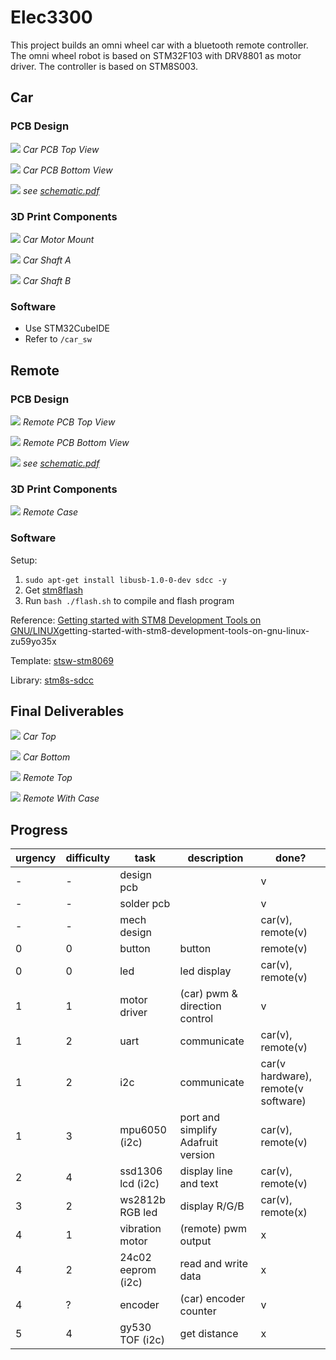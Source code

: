 # Elec3300

This project builds an omni wheel car with a bluetooth remote controller. The omni wheel robot is based on STM32F103 with DRV8801 as motor driver. The controller is based on STM8S003.

## Car

### PCB Design

![](img/car_pcb_top.jpg)
*Car PCB Top View*

![](img/car_pcb_bottom.jpg)
*Car PCB Bottom View*

![](img/car_pcb_sch.jpg)
*see [schematic.pdf](car_hw/output/schematic.pdf)*

### 3D Print Components

![](img/car_mech_motorMount.png)
*Car Motor Mount*

![](img/car_mech_shaft_a.png)
*Car Shaft A*

![](img/car_mech_shaft_b.png)
*Car Shaft B*

### Software

- Use STM32CubeIDE
- Refer to `/car_sw`

## Remote

### PCB Design

![](img/remote_pcb_top.jpg)
*Remote PCB Top View*

![](img/remote_pcb_bottom.jpg)
*Remote PCB Bottom View*

![](img/remote_pcb_sch.jpg)
*see [schematic.pdf](remote_hw/output/schematic.pdf)*

### 3D Print Components

![](img/remote_mech_case.png)
*Remote Case*

### Software

Setup:
1. `sudo apt-get install libusb-1.0-0-dev sdcc -y`
1. Get [stm8flash](https://github.com/vdudouyt/stm8flash)
1. Run `bash ./flash.sh` to compile and flash program

Reference: [Getting started with STM8 Development Tools on GNU/LINUX](https://www.codementor.io/@hbendali/)getting-started-with-stm8-development-tools-on-gnu-linux-zu59yo35x

Template: [stsw-stm8069](https://my.st.com/content/my_st_com/en/products/embedded-software/mcu-mpu-embedded-software/stm8-embedded-software/stsw-stm8069.html)

Library: [stm8s-sdcc](https://github.com/stecman/stm8s-sdcc)

## Final Deliverables
![](img/car_top.jpg)
*Car Top*

![](img/car_bottom.jpg)
*Car Bottom*

![](img/remote_top.jpg)
*Remote Top*

![](img/remote_with_case.jpg)
*Remote With Case*

## Progress
| urgency | difficulty | task | description | done? |
| --- | --- | --- | --- | --- |
| - | - | design pcb | | v |
| - | - | solder pcb | | v |
| - | - | mech design | | car(v), remote(v) |
| 0 | 0 | button | button | remote(v) | |
| 0 | 0 | led | led display | car(v), remote(v) |
| 1 | 1 | motor driver | (car) pwm & direction control | v |
| 1 | 2 | uart | communicate | car(v), remote(v) |
| 1 | 2 | i2c | communicate | car(v hardware), remote(v software) |
| 1 | 3 | mpu6050 (i2c) | port and simplify Adafruit version | car(v), remote(v) |
| 2 | 4 | ssd1306 lcd (i2c) | display line and text | car(v), remote(v) |
| 3 | 2 | ws2812b RGB led | display R/G/B | car(v), remote(x) |
| 4 | 1 | vibration motor | (remote) pwm output | x |
| 4 | 2 | 24c02 eeprom (i2c) | read and write data | x |
| 4 | ? | encoder | (car) encoder counter | v |
| 5 | 4 | gy530 TOF (i2c) | get distance | x |